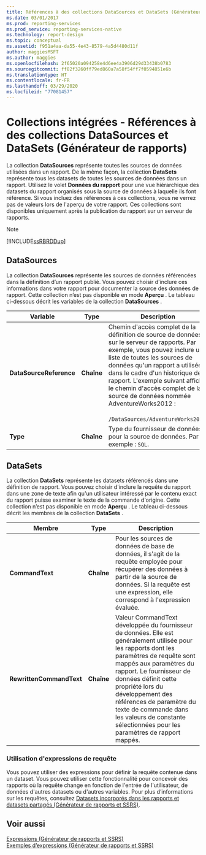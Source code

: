 ```yaml
---
title: Références à des collections DataSources et DataSets (Générateur de rapports) | Microsoft Docs
ms.date: 03/01/2017
ms.prod: reporting-services
ms.prod_service: reporting-services-native
ms.technology: report-design
ms.topic: conceptual
ms.assetid: f951a4aa-da55-4e43-8579-4a5d4480d11f
author: maggiesMSFT
ms.author: maggies
ms.openlocfilehash: 2f65020a094258e4d6ee4a3906d29d33438b0783
ms.sourcegitcommit: ff82f3260ff79ed860a7a58f54ff7f0594851e6b
ms.translationtype: HT
ms.contentlocale: fr-FR
ms.lasthandoff: 03/29/2020
ms.locfileid: "77081457"
---
```

# <a name="built-in-collections---datasources-and-datasets-references-report-builder"></a>Collections intégrées - Références à des collections DataSources et DataSets (Générateur de rapports)
  La collection **DataSources** représente toutes les sources de données utilisées dans un rapport. De la même façon, la collection **DataSets** représente tous les datasets de toutes les sources de données dans un rapport. Utilisez le volet **Données du rapport** pour une vue hiérarchique des datasets du rapport organisés sous la source de données à laquelle ils font référence. Si vous incluez des références à ces collections, vous ne verrez pas de valeurs lors de l'aperçu de votre rapport. Ces collections sont disponibles uniquement après la publication du rapport sur un serveur de rapports.  
  
> [!NOTE]  
>  [!INCLUDE[ssRBRDDup](../../includes/ssrbrddup-md.md)]  
  
## <a name="datasources"></a>DataSources  
 La collection **DataSources** représente les sources de données référencées dans la définition d’un rapport publié. Vous pouvez choisir d'inclure ces informations dans votre rapport pour documenter la source des données de rapport. Cette collection n’est pas disponible en mode **Aperçu** . Le tableau ci-dessous décrit les variables de la collection **DataSources** .  
  
|**Variable**|**Type**|**Description**|  
|------------------|--------------|---------------------|  
|**DataSourceReference**|**Chaîne**|Chemin d'accès complet de la définition de source de données sur le serveur de rapports. Par exemple, vous pouvez inclure une liste de toutes les sources de données qu'un rapport a utilisées dans le cadre d'un historique de rapport. L'exemple suivant affiche le chemin d'accès complet de la source de données nommée AdventureWorks2012 :<br /><br /> `/DataSources/AdventureWorks2012`.|  
|**Type**|**Chaîne**|Type du fournisseur de données pour la source de données. Par exemple : `SQL`.|  
  
## <a name="datasets"></a>DataSets  
 La collection **DataSets** représente les datasets référencés dans une définition de rapport. Vous pouvez choisir d'inclure la requête du rapport dans une zone de texte afin qu'un utilisateur intéressé par le contenu exact du rapport puisse examiner le texte de la commande d'origine. Cette collection n’est pas disponible en mode **Aperçu** . Le tableau ci-dessous décrit les membres de la collection **DataSets** .  
  
|**Membre**|**Type**|**Description**|  
|----------------|--------------|---------------------|  
|**CommandText**|**Chaîne**|Pour les sources de données de base de données, il s'agit de la requête employée pour récupérer des données à partir de la source de données. Si la requête est une expression, elle correspond à l'expression évaluée.|  
|**RewrittenCommandText**|**Chaîne**|Valeur CommandText développée du fournisseur de données. Elle est généralement utilisée pour les rapports dont les paramètres de requête sont mappés aux paramètres du rapport. Le fournisseur de données définit cette propriété lors du développement des références de paramètre du texte de commande dans les valeurs de constante sélectionnées pour les paramètres de rapport mappés.|  
  
### <a name="using-query-expressions"></a>Utilisation d'expressions de requête  
 Vous pouvez utiliser des expressions pour définir la requête contenue dans un dataset. Vous pouvez utiliser cette fonctionnalité pour concevoir des rapports où la requête change en fonction de l'entrée de l'utilisateur, de données d'autres datasets ou d'autres variables. Pour plus d’informations sur les requêtes, consultez [Datasets incorporés dans les rapports et datasets partagés &#40;Générateur de rapports et SSRS&#41;](../../reporting-services/report-data/report-embedded-datasets-and-shared-datasets-report-builder-and-ssrs.md).  
  
## <a name="see-also"></a>Voir aussi  
 [Expressions &#40;Générateur de rapports et SSRS&#41;](../../reporting-services/report-design/expressions-report-builder-and-ssrs.md)   
 [Exemples d’expressions &#40;Générateur de rapports et SSRS&#41;](../../reporting-services/report-design/expression-examples-report-builder-and-ssrs.md)  
  
  
